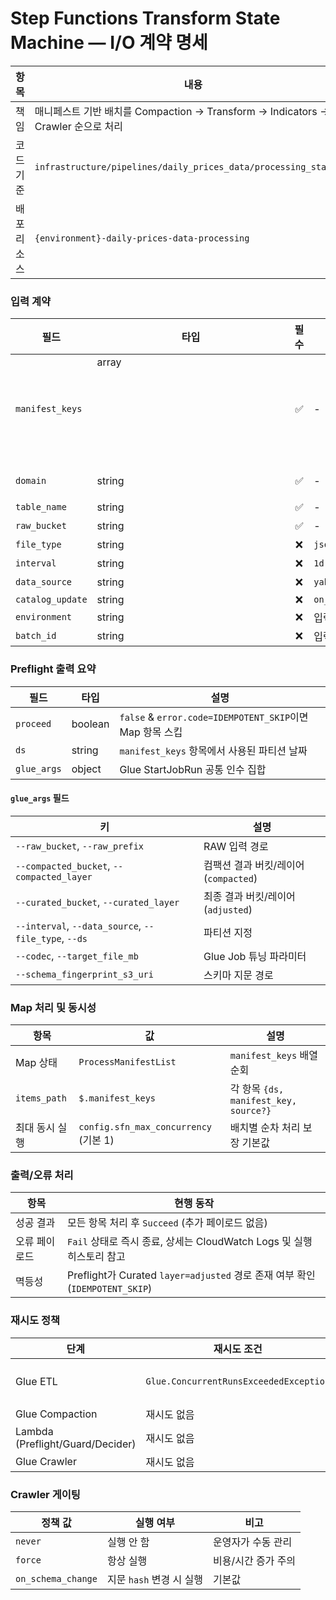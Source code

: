 # Step Functions Transform State Machine — I/O 계약 명세

| 항목        | 내용                                                                             |
| ----------- | -------------------------------------------------------------------------------- |
| 책임        | 매니페스트 기반 배치를 Compaction → Transform → Indicators → Crawler 순으로 처리 |
| 코드 기준   | `infrastructure/pipelines/daily_prices_data/processing_stack.py`                 |
| 배포 리소스 | `{environment}-daily-prices-data-processing`                                     |

### 입력 계약

| 필드             | 타입          | 필수 | 기본값             | 설명                                                        |
| ---------------- | ------------- | :--: | ------------------ | ----------------------------------------------------------- |
| `manifest_keys`  | array<object> |  ✅  | -                  | 각 항목 `{ds, manifest_key, source?}`. Map 상태가 순차 처리 |
| `domain`         | string        |  ✅  | -                  | 도메인 식별자 (`table` 별칭도 허용)                         |
| `table_name`     | string        |  ✅  | -                  | 테이블 이름                                                 |
| `raw_bucket`     | string        |  ✅  | -                  | RAW S3 버킷                                                 |
| `file_type`      | string        |  ❌  | `json`             | Glue 인자에 사용                                            |
| `interval`       | string        |  ❌  | `1d`               | Glue 인자에 사용                                            |
| `data_source`    | string        |  ❌  | `yahoo_finance`    | Glue 인자에 사용                                            |
| `catalog_update` | string        |  ❌  | `on_schema_change` | `on_schema_change`/`never`/`force`                          |
| `environment`    | string        |  ❌  | 입력 없음          | Runner가 전달 가능 (참조용)                                 |
| `batch_id`       | string        |  ❌  | 입력 없음          | 외부 추적용 선택 필드                                       |

### Preflight 출력 요약

| 필드        | 타입    | 설명                                                     |
| ----------- | ------- | -------------------------------------------------------- |
| `proceed`   | boolean | `false` & `error.code=IDEMPOTENT_SKIP`이면 Map 항목 스킵 |
| `ds`        | string  | `manifest_keys` 항목에서 사용된 파티션 날짜              |
| `glue_args` | object  | Glue StartJobRun 공통 인수 집합                          |

#### `glue_args` 필드

| 키                                                   | 설명                                  |
| ---------------------------------------------------- | ------------------------------------- |
| `--raw_bucket`, `--raw_prefix`                       | RAW 입력 경로                         |
| `--compacted_bucket`, `--compacted_layer`            | 컴팩션 결과 버킷/레이어 (`compacted`) |
| `--curated_bucket`, `--curated_layer`                | 최종 결과 버킷/레이어 (`adjusted`)    |
| `--interval`, `--data_source`, `--file_type`, `--ds` | 파티션 지정                           |
| `--codec`, `--target_file_mb`                        | Glue Job 튜닝 파라미터                |
| `--schema_fingerprint_s3_uri`                        | 스키마 지문 경로                      |

### Map 처리 및 동시성

| 항목           | 값                                    | 설명                                  |
| -------------- | ------------------------------------- | ------------------------------------- |
| Map 상태       | `ProcessManifestList`                 | `manifest_keys` 배열 순회             |
| `items_path`   | `$.manifest_keys`                     | 각 항목 `{ds, manifest_key, source?}` |
| 최대 동시 실행 | `config.sfn_max_concurrency` (기본 1) | 배치별 순차 처리 보장 기본값          |

### 출력/오류 처리

| 항목          | 현행 동작                                                                    |
| ------------- | ---------------------------------------------------------------------------- |
| 성공 결과     | 모든 항목 처리 후 `Succeed` (추가 페이로드 없음)                             |
| 오류 페이로드 | `Fail` 상태로 즉시 종료, 상세는 CloudWatch Logs 및 실행 히스토리 참고        |
| 멱등성        | Preflight가 Curated `layer=adjusted` 경로 존재 여부 확인 (`IDEMPOTENT_SKIP`) |

### 재시도 정책

| 단계                             | 재시도 조건                            | 정책                         |
| -------------------------------- | -------------------------------------- | ---------------------------- |
| Glue ETL                         | `Glue.ConcurrentRunsExceededException` | 구성된 backoff/attempts 사용 |
| Glue Compaction                  | 재시도 없음                            | 실패 시 Fail                 |
| Lambda (Preflight/Guard/Decider) | 재시도 없음                            | 실패 시 Fail                 |
| Glue Crawler                     | 재시도 없음                            | 실패 시 Fail                 |

### Crawler 게이팅

| 정책 값            | 실행 여부                | 비고                |
| ------------------ | ------------------------ | ------------------- |
| `never`            | 실행 안 함               | 운영자가 수동 관리  |
| `force`            | 항상 실행                | 비용/시간 증가 주의 |
| `on_schema_change` | 지문 `hash` 변경 시 실행 | 기본값              |
